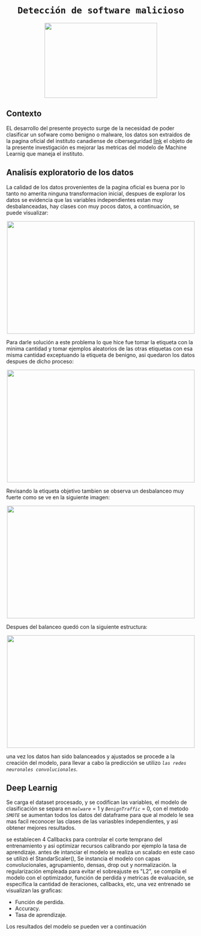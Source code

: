 # <h1 align="center">**`Detección de software malicioso`** <br> </h1>

<p align="center">
<img src="https://github.com/NestorSaenz/deteccion_software_malicioso/blob/main/imagenes/Malware-que-afecta-a-Mac-detectado-00.jpg"  width="300" height="200" >
</p>

## **Contexto**

EL desarrollo del presente proyecto surge de la necesidad de poder clasificar un sofware como benigno o malware, los datos son extraidos de la pagina oficial del instituto canadiense de ciberseguridad [link](https://www.unb.ca/cic/datasets/iotdataset-2023.html) el objeto de la presente investigación es mejorar las metricas del modelo de Machine Learnig que maneja el instituto.

## **Analisís exploratorio de los datos**

La calidad de los datos provenientes de la pagina oficial es buena por lo tanto no amerita ninguna transformacion inicial, despues de explorar los datos se evidencia que las variables independientes estan muy desbalanceadas, hay clases con muy pocos datos, a continuación, se puede visualizar: <p align="center">
<img src="https://github.com/NestorSaenz/deteccion_software_malicioso/blob/main/imagenes/Captura%20de%20pantalla%202024-05-28%20004828.png"  width="500" height="300" >
</p>

Para darle solución a este problema lo que hice fue tomar la etiqueta con la minima cantidad y tomar ejemplos aleatorios de las otras etiquetas con esa misma cantidad exceptuando la etiqueta de benigno, asi quedaron los datos despues de dicho proceso:
<p align="center">
<img src="https://github.com/NestorSaenz/deteccion_software_malicioso/blob/main/imagenes/etiquetas_balanceado.png"  width="500" height="300" >
</p>

Revisando la etiqueta objetivo tambien se observa un desbalanceo muy fuerte como se ve en la siguiente imagen:
<p align="center">
<img src="https://github.com/NestorSaenz/deteccion_software_malicioso/blob/main/imagenes/target_desbalanceado.png"  width="500" height="300" >
</p>

Despues del balanceo quedó con la siguiente estructura:
<p align="center">
<img src="https://github.com/NestorSaenz/deteccion_software_malicioso/blob/main/imagenes/tarjet_balanceado.png"  width="500" height="300" >
</p>

una vez los datos han sido balanceados y ajustados se procede a la creación del modelo, para llevar a cabo la predicción se utilizo *`las redes neuronales convolucionales`.*

## **Deep Learnig**
Se carga el dataset procesado, y se codifican las variables, el modelo de clasificación se separa en *`malware`* = 1 y *`BenignTraffic`* = 0, con el metodo *`SMOTE`* se aumentan todos los datos del dataframe para que al modelo le sea mas facil reconocer las clases de las variasbles independientes, y asi obtener mejores resultados.

se establecen 4 Callbacks para controlar el corte temprano del entrenamiento y asi optimizar recursos calibrando por ejemplo la tasa de aprendizaje. antes de intanciar el modelo se realiza un scalado en este caso se utilizó el StandarScaler(), Se instancia el modelo con capas convolucionales, agrupamiento, densas, drop out y normalización. la regularización empleada para evitar el sobreajuste es "L2", se compila el modelo con el optimizador, función de perdida y metricas de evaluación, se especifica la cantidad de iteraciones, callbacks, etc, una vez entrenado se visualizan las graficas:

* Función de perdida.
* Accuracy.
* Tasa de aprendizaje.

Los resultados del modelo se pueden ver a continuación
